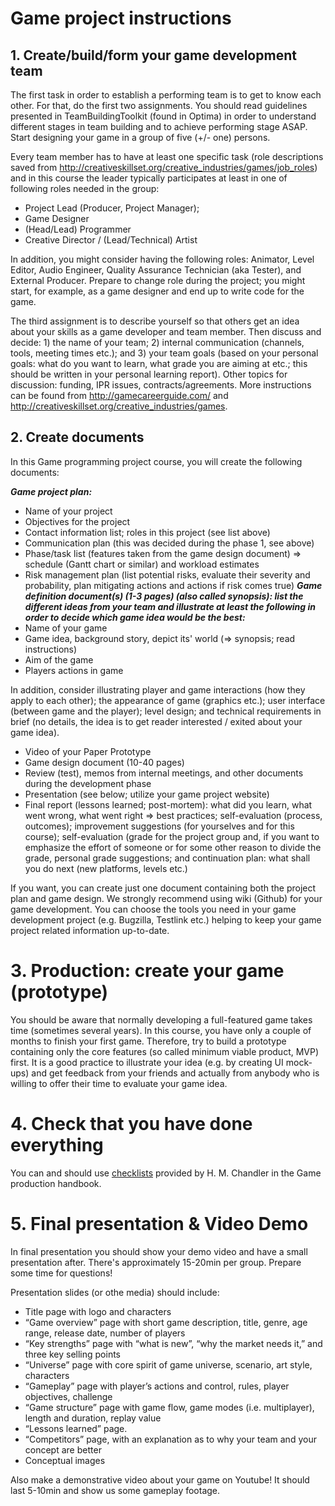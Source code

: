 # Game project instructions

## 1. Create/build/form your game development team
The first task in order to establish a performing team is to get to know each other. For that, do the first two assignments.
You should read guidelines presented in TeamBuildingToolkit (found in Optima) in order to understand different stages in team building and to achieve performing stage ASAP. Start designing your game in a group of five (+/- one) persons. 

Every team member has to have at least one specific task (role descriptions saved from http://creativeskillset.org/creative_industries/games/job_roles) and in this course the leader typically participates at least in one of following roles needed in the group:
*	Project Lead (Producer, Project Manager);
*	Game Designer
*	(Head/Lead) Programmer
*	Creative Director / (Lead/Technical) Artist

In addition, you might consider having the following roles: Animator, Level Editor, Audio Engineer, Quality Assurance Technician (aka Tester), and External Producer. Prepare to change role during the project; you might start, for example, as a game designer and end up to write code for the game.

The third assignment is to describe yourself so that others get an idea about your skills as a game developer and team member. Then discuss and decide: 1) the name of your team; 2) internal communication (channels, tools, meeting times etc.); and 3) your team goals (based on your personal goals: what do you want to learn, what grade you are aiming at etc.; this should be written in your personal learning report). Other topics for discussion: funding, IPR issues, contracts/agreements.
More instructions can be found from http://gamecareerguide.com/ and http://creativeskillset.org/creative_industries/games.

## 2. Create documents
In this Game programming project course, you will create the following documents:

***Game project plan:***

-	Name of your project
-	Objectives for the project
-	Contact information list; roles in this project (see list above)
-	Communication plan (this was decided during the phase 1, see above)
-	Phase/task list (features taken from the game design document) => schedule (Gantt chart or similar) and workload estimates
-	Risk management plan (list potential risks, evaluate their severity and probability, plan mitigating actions and actions if risk comes true)
***Game definition document(s) (1-3 pages) (also called synopsis): list the different ideas from your team and illustrate at least the following in order to decide which game idea would be the best:***
  -	Name of your game
  -	Game idea, background story, depict its' world (=> synopsis; read instructions)
  -	Aim of the game
  -	Players actions in game

In addition, consider illustrating player and game interactions (how they apply to each other); the appearance of game (graphics etc.); user interface (between game and the player); level design; and technical requirements in brief (no details, the idea is to get reader interested / exited about your game idea).

* Video of your Paper Prototype
*	Game design document (10-40 pages)
*	Review (test), memos from internal meetings, and other documents during the development phase
*	Presentation (see below; utilize your game project website)
*	Final report (lessons learned; post-mortem): what did you learn, what went wrong, what went right => best practices; self-evaluation (process, outcomes); improvement suggestions (for yourselves and for this course); self-evaluation (grade for the project group and, if you want to emphasize the effort of someone or for some other reason to divide the grade, personal grade suggestions; and continuation plan: what shall you do next (new platforms, levels etc.)

If you want, you can create just one document containing both the project plan and game design. We strongly recommend using wiki (Github) for your game development. You can choose the tools you need in your game development project (e.g. Bugzilla, Testlink etc.) helping  to keep your game project related information up-to-date.

# 3. Production: create your game (prototype)
You should be aware that normally developing a full-featured game takes time (sometimes several years). In this course, you have only a couple of months to finish your first game. Therefore, try to build a prototype containing only the core features (so called minimum viable product, MVP) first. It is a good practice to illustrate your idea (e.g. by creating UI mock-ups) and get feedback from your friends and actually from anybody who is willing to offer their time to evaluate your game idea.

# 4. Check that you have done everything
You can and should use [checklists](https://github.com/JAMK-IT/TTOW0211-221-game-development/blob/master/checklists.md) provided by H. M. Chandler in the Game production handbook.

# 5. Final presentation & Video Demo

In final presentation you should show your demo video and have a small presentation after. There's approximately 15-20min per group. Prepare some time for questions!

Presentation slides (or othe media) should include:

* Title page with logo and characters
* “Game overview” page with short game description, title, genre, age range, release date, number of players
* “Key strengths” page with “what is new”, “why the market needs it,” and three key selling points
* “Universe” page with core spirit of game universe, scenario, art style, characters
* “Gameplay” page with player’s actions and control, rules, player objectives, challenge
* “Game structure” page with game flow, game modes (i.e. multiplayer), length and duration, replay value
* “Lessons learned” page. 
* “Competitors” page, with an explanation as to why your team and your concept are better
* Conceptual images

Also make a demonstrative video about your game on Youtube! It should last 5-10min and show us some gameplay footage.

